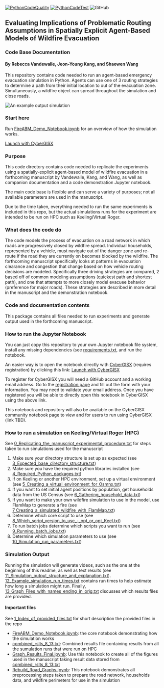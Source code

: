 [![PythonCodeQuality](https://github.com/cybergis/FireABM_Modeling_Notebook/workflows/Python%20Code%20Quality/badge.svg)](https://github.com/cybergis/FireABM_Modeling_Notebook/actions)
[![PythonCodeTest](https://github.com/cybergis/FireABM_Modeling_Notebook/workflows/Python%20Code%20Test/badge.svg)](https://github.com/cybergis/FireABM_Modeling_Notebook/actions)
![GitHub](https://img.shields.io/github/license/cybergis/FireABM_Modeling_Notebook?style=plastic)
## Evaluating Implications of Problematic Routing Assumptions in Spatially Explicit Agent-Based Models of Wildfire Evacuation
### Code Base Documentation

#### By Rebecca Vandewalle, Jeon-Young Kang, and Shaowen Wang 
This repository contains code needed to run an agent-based emergency evacuation simulation in Python. Agents can use one of 3 routing strategies to determine a path from their initial location to out of the evacuation zone. Simultaneously, a wildfire object can spread throughout the simulation and close roads.

![An example output simulation](img/example_run.gif)

### Start here
Run [FireABM\_Demo_Notebook.ipynb](FireABM_Demo_Notebook.ipynb) for an overview of how the simulation works.

[Launch with CyberGISX](https://cybergisx.cigi.illinois.edu/hub/user-redirect/git-pull?repo=https%3A%2F%2Fgithub.com%2Fcybergis%2FFireABM_Modeling_Notebook&urlpath=tree%2FFireABM_Modeling_Notebook%2FFireABM_Demo_Notebook.ipynb&branch=master)

### Purpose 
This code directory contains code needed to replicate the experiments using a spatially-explicit agent-based model of wildfire evacuation in a forthcoming manuscript by Vandewalle, Kang, and Wang, as well as companion documentation and a code demonstration Jupyter notebook. 

The main code base is flexible and can serve a variety of purposes; not all available parameters are used in the manuscript. 

Due to the time taken, everything needed to run the same experiments is included in this repo, but the actual simulations runs for the experiment are intended to be run on HPC such as Keeling/Virtual Roger.

### What does the code do
The code models the process of evacuation on a road network in which roads are progressively closed by wildfire spread. Individual households, represented by a vehicle, must navigate out of the danger zone and re-route if the road they are currently on becomes blocked by the wildfire. The forthcoming manuscript specifically looks at patterns in evacuation clearance and congestion that change based on how vehicle routing decisions are modeled. Specifically three driving strategies are compared, 2 based off of common modeling assumptions (quickest path and shortest path), and one that attempts to more closely model evacuee behavior (preference for major roads). These strategies are described in more detail in the manuscript and the demonstration notebook.

### Code and documentation contents
This package contains all files needed to run experiments and generate output used in the forthcoming manuscript.

### How to run the Jupyter Notebook
You can just copy this repository to your own Jupyter notebook file system, install any missing dependencies (see [requirements.txt](requirements.txt), and run the notebook.

An easier way is to open the notebook directly with [CyberGISX](https://cybergisxhub.cigi.illinois.edu/) (requires registration) by clicking this link: [Launch with CyberGISX](https://cybergisx.cigi.illinois.edu/hub/user-redirect/git-pull?repo=https%3A%2F%2Fgithub.com%2Fcybergis%2FFireABM_Modeling_Notebook&urlpath=tree%2FFireABM_Modeling_Notebook%2FFireABM_Demo_Notebook.ipynb&branch=master)

To register for CyberGISX you will need a GitHub account and a working email address. Go to the [registration page](https://cybergisxhub.cigi.illinois.edu/registration/) and fill out the form with your information. You may need to validate your email address. Once you have registered you will be able to directly open this notebook in CyberGISX using the above link.

This notebook and repository will also be available on the CyberGISX community notebook page to view and for users to run using CyberGISX (link TBD).

### How to run a simulation on Keeling/Virtual Roger (HPC)
See [0_Replicating_the_manuscript_experimental_procedure.txt](DOCUMENTATION/0_Replicating_the_manuscript_experimental_procedure.txt) for steps taken to run simulations used for the manuscript

1. Make sure your directory structure is set up as expected (see [3_Expected_base_directory_structure.txt](DOCUMENTATION/3_Expected_base_directory_structure.txt))
1. Make sure you have the required python libraries installed (see [4_Required_Python_packages.txt](DOCUMENTATION/4_Required_Python_packages.txt))
1. If on Keeling or another HPC environment, set up a virtual environment (see [5_Creating_a_virtual_environment_for_Osmnx.txt](DOCUMENTATION/5_Creating_a_virtual_environment_for_Osmnx.txt))
1. If you want to set initial agent positions by population, get households data from the US Census  (see [6_Gathering_household_data.txt](DOCUMENTATION/6_Gathering_household_data.txt))
1. If you want to make your own wildfire simulation to use in the model, use FlamMap to generate a fire (see [7_Creating_a_simulated_wildfire_with_FlamMap.txt](DOCUMENTATION/7_Creating_a_simulated_wildfire_with_FlamMap.txt))
1. Determine which core script to use (see [8_Which_script_version_to_use_-_opt_or_opt_Keel.txt](DOCUMENTATION/8_Which_script_version_to_use_-_opt_or_opt_Keel.txt))
1. To run batch jobs determine which scripts you want to run (see [9_Running_batch_jobs.txt](DOCUMENTATION/9_Running_batch_jobs.txt))
1. Determine which simulation parameters to use (see [10_Simulation_run_parameters.txt](DOCUMENTATION/10_Simulation_run_parameters.txt))

### Simulation Output
Running the simulation will generate videos, such as the one at the beginning of this readme, as well as text results (see [11_Simulation_output_structure_and_explanation.txt](DOCUMENTATION/11_Simulation_output_structure_and_explanation.txt)). [12_Example_simulation_run_times.txt](DOCUMENTATION/12_Example_simulation_run_times.txt) contains run times to help estimate how long a simulation might run. Finally, [13_Graph_Files_with_names_ending_in_orig.txt](DOCUMENTATION/13_Graph_Files_with_names_ending_in_orig.txt) discusses which results files are provided.

#### Important files
See [1_Index_of_provided_files.txt](DOCUMENTATION/1_Index_of_provided_files.txt) for short description the provided files in the repo

- [FireABM\_Demo_Notebook.ipynb](FireABM_Demo_Notebook.ipynb): the core notebook demonstrating how the simulation works
- [combined\_rslts\_8_13.txt](combined_rslts_8_13.txt): Combined results file containing results from all the sumulation runs that were run on HPC
- [Graph\_Results_Final.ipynb](Graph_Results_Final.ipynb): Use this notebook to create all of the figures used in the manuscript taking result data stored from [combined\_rslts\_8_13.txt](combined_rslts_8_13.txt)
- [Rebuild\_Road_Graphs.ipynb](Rebuild_Road_Graphs.ipynb): This notebook demonstrates all preprocessing steps taken to prepare the road network, households data, and wildfire perimeters for use in the simulation

